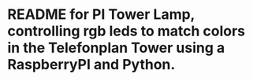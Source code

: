 # README for PI Tower Lamp, controlling rgb leds to match colors in the Telefonplan Tower using a RaspberryPI and Python.
